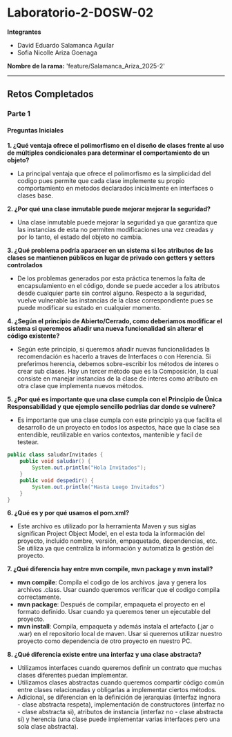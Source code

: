 # Laboratorio-2-DOSW-02

**Integrantes**
- David Eduardo Salamanca Aguilar
- Sofia Nicolle Ariza Goenaga

**Nombre de la rama:**
'feature/Salamanca_Ariza_2025-2'

---

## Retos Completados

### Parte 1
#### Preguntas Iniciales
**1. ¿Qué ventaja ofrece el polimorfismo en el diseño de clases frente al uso de múltiples condicionales para determinar el comportamiento de un objeto?**
- La principal ventaja que ofrece el polimorfismo es la simplicidad del codigo pues permite que cada clase implemente su propio comportamiento en metodos declarados inicialmente en interfaces o clases base.

**2. ¿Por qué una clase inmutable puede mejorar mejorar la seguridad?**
- Una clase inmutable puede mejorar la seguridad ya que garantiza que las instancias de esta no permiten modificaciones una vez creadas y por lo tanto, el estado del objeto no cambia.

**3. ¿Qué problema podría aparacer en un sistema si los atributos de las clases se mantienen públicos en lugar de privado con getters y setters controlados**
- De los problemas generados por esta práctica tenemos la falta de encapsulamiento en el código, donde se puede acceder a los atributos desde cualquier parte sin control alguno. Respecto a la seguridad, vuelve vulnerable las instancias de la clase correspondiente pues se puede modificar su estado en cualquier momento. 

**4. ¿Según el principio de Abierto/Cerrado, como deberiamos modificar el sistema si queremeos añadir una nueva funcionalidad sin alterar el código existente?**
- Según este principio, si queremos añadir nuevas funcionalidades la recomendación es hacerlo a traves de Interfaces o con Herencia. Si preferimos herencia, debemos sobre-escribir los métodos de interes o crear sub clases. Hay un tercer método que es la Composición, la cual consiste en manejar instancias de la clase de interes como atributo en otra clase que implementa nuevos métodos.

**5. ¿Por qué es importante que una clase cumpla con el Principio de Única Responsabilidad y que ejemplo sencillo podrlías dar donde se vulnere?**
- Es importante que una clase cumpla con este principio ya que facilita el desarrollo de un proyecto en todos los aspectos, hace que la clase sea entendible, reutilizable en varios contextos, mantenible y facil de testear.
```java
public class saludarInvitados {
    public void saludar() {
        System.out.println("Hola Invitados");
    }
    public void despedir() {
        System.out.println("Hasta Luego Invitados")
    }
}
```
**6. ¿Qué es y por qué usamos el pom.xml?**
- Este archivo es utilizado por la herramienta Maven y sus siglas significan Project Object Model, en el esta toda la información del proyecto, incluido nombre, versión, empaquetado, dependencias, etc. Se utiliza ya que centraliza la información y automatiza la gestión del proyecto.

**7. ¿Qué diferencia hay entre mvn compile, mvn package y mvn install?**
- **mvn compile**: Compila el codigo de los archivos .java y genera los archivos .class. Usar cuando queremos verificar que el codigo compila correctamente.
- **mvn package**: Después de compilar, empaqueta el proyecto en el formato definido. Usar cuando ya queremos tener un ejecutable del proyecto.
- **mvn install**: Compila, empaqueta y además instala el artefacto (.jar o .war) en el repositorio local de maven. Usar si queremos utilizar nuestro proyecto como dependencia de otro proyecto en nuestro PC.

**8. ¿Qué diferencia existe entre una interfaz y una clase abstracta?**
- Utilizamos interfaces cuando queremos definir un contrato que muchas clases diferentes puedan implementar.
- Utilizamos clases abstractas cuando queremos compartir código común entre clases relacionadas y obligarlas a implementar ciertos métodos.
- Adicional, se diferencian en la definición de jerarquias (interfaz ingnora - clase abstracta respeta), implementación de constructores (interfaz no - clase abstracta si), atributos de instancia (interfaz no - clase abstracta si) y herencia (una clase puede implementar varias interfaces pero una sola clase abstracta).